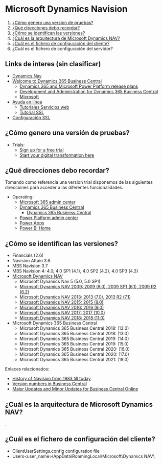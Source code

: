 # Microsoft Dynamics Navision

1. [¿Cómo genero una version de pruebas?](#Cómo-genero-una-versión-de-pruebas)
2. [¿Qué direcciones debo recordar?](#Qué-direcciones-debo-recordar)
3. [¿Cómo se identifican las versiones?](#Cómo-se-identifican-las-versiones)
4. [¿Cuál es la arquitectura de Microsoft Dynamics NAV?](#Cuál-es-la-arquitectura-de-Microsoft-Dynamics-NAV)
5. [¿Cuál es el fichero de configuración del cliente?](#Cuál-es-el-fichero-de-configuración-del-cliente)
6. ¿Cuál es el fichero de configuración del servidor?

## Links de interes (sin clasificar)
- [Dynamics Nav](https://docs.microsoft.com/en-us/dynamics-nav-app/)
- [Welcome to Dynamics 365 Business Central](https://docs.microsoft.com/en-us/dynamics365/business-central/)
  - [Dynamics 365 and Microsoft Power Platform release plans](https://docs.microsoft.com/en-us/dynamics365/release-plans/)
  - [Development and Administration for Dynamics 365 Business Central](https://docs.microsoft.com/en-us/dynamics365/business-central/dev-itpro/)
  - [Microsoft](https://portal.office.com/adminportal/#/homepage)
- [Ayuda en línea](https://navhelp110.fenwickcloud.com.au/main.aspx?lang=en)
  - [Tutoriales Servicios web](https://navhelp110.fenwickcloud.com.au/main.aspx?lang=en&content=conWebServiceWalkthroughs.htm)
  - [Tutorial SSL](https://navhelp110.fenwickcloud.com.au/main.aspx?lang=en&content=wlkConfiguringWebServicesUseSSLSOAPOdata.htm)
- [Configuración SSL](https://ksdconsultancy.blog/2015/08/09/configuring-web-services-to-use-ssl-soap-and-odata/)


## ¿Cómo genero una versión de pruebas?

- Trials:
  - [Sign up for a free trial](https://dynamics.microsoft.com/en-us/get-started/free-trial/?appname=)
  - [Start your digital transformation here](https://trials.dynamics.com/)

## ¿Qué direcciones debo recordar?

Tomando como referencia una version trial disponemos de las siguientes direcciones para acceder a las diferentes funcionalidades.

- Operating:
  - [Microsoft 365 admin center](https://portal.office.com/adminportal/#/homepage)
  - [Dynamics 365 Business Central](https://businesscentral.dynamics.com/) 
    - [Dynamics 365 Business Central](https://businesscentral.dynamics.com/?company=CRONUS%20ES&dc=0)
  - [Power Platform admin center](https://admin.powerplatform.microsoft.com/environments)
  - [Power Apps](https://make.powerapps.com/)
  - [Power Bi Home](https://app.powerbi.com/home)

## ¿Cómo se identifican las versiones?

- Financials (2.6)
- Navision Attain 3.6
- MBS Navision 3.7
- MBS Navision 4: 4.0, 4.0 SP1 (4.1), 4.0 SP2 (4.2), 4.0 SP3 (4.3)
- [Microsoft Dynamics NAV](https://docs.microsoft.com/en-us/previous-versions/dynamics/)
  - Microsoft Dynamics Nav 5 (5.0, 5.0 SP1)
  - [Microsoft Dynamics NAV 2009: 2009 (6.0), 2009 SP1 (6.1), 2009 R2 (6.2)](https://docs.microsoft.com/en-us/previous-versions/dynamicsnav-2009/dd355204(v=nav.60))
  - [Microsoft Dynamics NAV 2013: 2013 (7.0), 2013 R2 (7.1)](https://docs.microsoft.com/en-us/dynamics/s-e/nav/msdnav2013r2downloadpage_580)
  - [Microsoft Dynamics NAV 2015: 2015 (8.0)](https://docs.microsoft.com/en-us/dynamics/s-e/nav/msdnav2015download_633)
  - [Microsoft Dynamics NAV 2016: 2016 (9.0)](https://docs.microsoft.com/en-us/dynamics/s-e/nav/msdnav2016download_652)
  - [Microsoft Dynamics NAV 2017: 2017 (10.0)](https://docs.microsoft.com/en-us/dynamics/s-e/nav/msdnav2017download_668)
  - [Microsoft Dynamics NAV 2018: 2018 (11.0)](https://docs.microsoft.com/en-us/dynamics/s-e/nav/msdnav2018download_672)
- Microsoft Dynamics 365 Business Central
  - Microsoft Dynamics 365 Business Central 2018: (12.0)
  - Microsoft Dynamics 365 Business Central 2018: (13.0)
  - Microsoft Dynamics 365 Business Central 2019: (14.0)
  - Microsoft Dynamics 365 Business Central 2019: (15.0)
  - Microsoft Dynamics 365 Business Central 2020: (16.0)
  - Microsoft Dynamics 365 Business Central 2020: (17.0)
  - Microsoft Dynamics 365 Business Central 2021: (18.0)

Enlaces relacionados:
- [History of Navision from 1983 till today](https://dynamicsuser.net/nav/w/history)
- [Version numbers in Business Central](https://docs.microsoft.com/en-us/dynamics365/business-central/dev-itpro/administration/version-numbers)
- [Major Updates and Minor Updates for Business Central Online](https://docs.microsoft.com/en-us/dynamics365/business-central/dev-itpro/administration/update-rollout-timeline)

## ¿Cuál es la arquitectura de Microsoft Dynamics NAV?
.

## ¿Cuál es el fichero de configuración del cliente?
- ClientUserSettings.config configuration file
- Users\<user_name>\AppData\RoamingLocal\Microsoft\Dynamics NAV\
